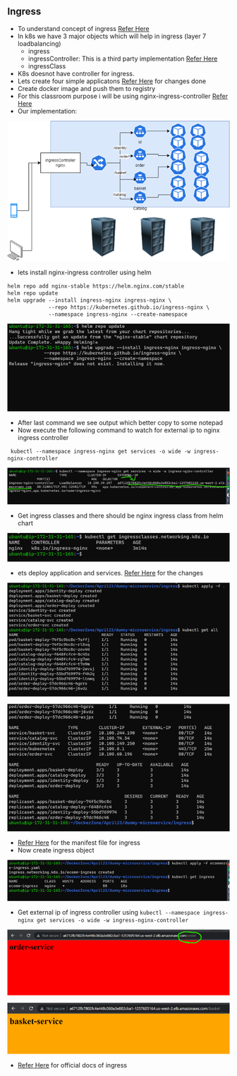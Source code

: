 ## Ingress
* To understand concept of ingress [Refer Here](https://doc.traefik.io/traefik/getting-started/concepts/)
* In k8s we have 3 major objects which will help in ingress (layer 7 loadbalancing) 
     * ingress
     * ingressController: This is a third party implementation [Refer Here](https://kubernetes.io/docs/concepts/services-networking/ingress-controllers/)
     * ingressClass
* K8s doesnot have controller for ingress.
* Lets create four simple applicatons [Refer Here](https://github.com/devops-easy/Kubernetes/tree/master/k8s%20Files/Day15/microservices) for changes done
* Create docker image and push them to registry
* For this classroom purpose i will be using nginx-ingress-controller [Refer Here](https://www.nginx.com/products/nginx-ingress-controller/)
* Our implementation:

![Preview](./Images/k8s-ingress-diagram.png)

* lets install nginx-ingress controller using helm

```
helm repo add nginx-stable https://helm.nginx.com/stable
helm repo update
helm upgrade --install ingress-nginx ingress-nginx \
             --repo https://kubernetes.github.io/ingress-nginx \
             --namespace ingress-nginx --create-namespace
```
![Preview](./Images/helm.png)

* After last command we see output which better copy to some notepad
* Now execute the following command to watch for external ip to nginx ingress controller
```
 kubectl --namespace ingress-nginx get services -o wide -w ingress-nginx-controller

```

![Preview](./Images/helm0.png)

* Get ingress classes and there should be nginx ingress class from helm chart

![Preview](./Images/helm1.png)

* ets deploy application and services. [Refer Here](https://github.com/devops-easy/Kubernetes/tree/master/k8s%20Files/Day15/ingress) for the changes


![Preview](./Images/helm2.png)


![Preview](./Images/helm3.png)

*  [Refer Here](https://github.com/devops-easy/Kubernetes/tree/master/k8s%20Files/Day15/ingress) for the manifest file for ingress
* Now create ingress object

![Preview](./Images/helm4.png)

* Get external ip of ingress controller using ``` kubectl --namespace ingress-nginx get services -o wide -w ingress-nginx-controller ```

![Preview](./Images/helm5.png)

![Preview](./Images/helm6.png)

* [Refer Here](https://kubernetes.io/docs/concepts/services-networking/ingress/) for official docs of ingress
